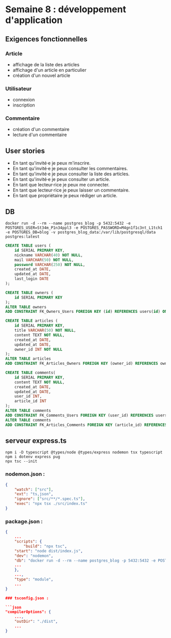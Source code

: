 # Semaine 8 : développement d'application

## Exigences fonctionnelles

### Article
- affichage de la liste des articles
- affichage d'un article en particulier
- création d'un nouvel article

### Utilisateur
- connexion
- inscription

### Commentaire
- création d'un commentaire
- lecture d'un commentaire

## User stories

- En tant qu'invité·e je peux m'inscrire.
- En tant qu'invité·e je peux consulter les commentaires.
- En tant qu'invité·e je peux consulter la liste des articles.
- En tant qu'invité·e je peux consulter un article.
- En tant que lecteur·rice je peux me connecter.
- En tant que lecteur·rice je peux laisser un commentaire.
- En tant que propriétaire je peux rédiger un article.

## DB

```shell
docker run -d --rm --name postgres_blog -p 5432:5432 -e POSTGRES_USER=St34m_P1n34ppl3 -e POSTGRES_PASSWORD=M4gn1f1c3nt_L1tch1 -e POSTGRES_DB=blog -v postgres_blog_data:/var/lib/postgresql/data postgres:latest
```

```sql
CREATE TABLE users (
	id SERIAL PRIMARY KEY,
	nickname VARCHAR(40) NOT NULL,
	mail VARCHAR(50) NOT NULL,
	password VARCHAR(250) NOT NULL,
	created_at DATE,
	updated_at DATE,
	last_login DATE
);

CREATE TABLE owners (
	id SERIAL PRIMARY KEY
);
ALTER TABLE owners
ADD CONSTRAINT FK_Owners_Users FOREIGN KEY (id) REFERENCES users(id) ON DELETE CASCADE;

CREATE TABLE articles (
	id SERIAL PRIMARY KEY,
	title VARCHAR(50) NOT NULL,
	content TEXT NOT NULL,
	created_at DATE,
	updated_at DATE,
	owner_id INT NOT NULL
);
ALTER TABLE articles
ADD CONSTRAINT FK_Articles_Owners FOREIGN KEY (owner_id) REFERENCES owners(id) ON DELETE CASCADE;

CREATE TABLE comments(
	id SERIAL PRIMARY KEY,
	content TEXT NOT NULL,
	created_at DATE,
	updated_at DATE,
	user_id INT,
	article_id INT
);
ALTER TABLE comments
ADD CONSTRAINT FK_Comments_Users FOREIGN KEY (user_id) REFERENCES users(id) ON DELETE CASCADE;
ALTER TABLE comments
ADD CONSTRAINT FK_Articles_Comments FOREIGN KEY (article_id) REFERENCES articles(id) ON DELETE CASCADE;
```

## serveur express.ts

```shell
npm i -D typescript @types/node @types/express nodemon tsx typescript
npm i dotenv express pug
npx tsc --init
```

### nodemon.json :

```json
{
	"watch": ["src"],
	"ext": "ts,json",
	"ignore": ["src/**/*.spec.ts"],
	"exec": "npx tsx ./src/index.ts"
}
```

### package.json :

```json
{
	...
	"scripts": {
		"build": "npx tsc",
    "start": "node dist/index.js",
    "dev": "nodemon",
    "db": "docker run -d --rm --name postgres_blog -p 5432:5432 -e POSTGRES_USER=St34m_P1n34ppl3 -e POSTGRES_PASSWORD=M4gn1f1c3nt_L1tch1 -e POSTGRES_DB=blog postgres:latest",
	...
	},
	...,
	"type": "module",
	...
}

### tsconfig.json :

```json
"compilerOptions": {
	...,
	"outDir": "./dist",
	...
}
```
